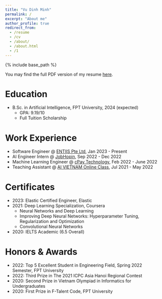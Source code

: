 ```yaml
---
title: "Vu Dinh Minh"
permalink: /
excerpt: "About me"
author_profile: true
redirect_from:
  - /resume
  - /cv
  - /about/
  - /about.html
  - /1
---
```


{% include base_path %}

You may find the full PDF version of my resume <a href="/files/vudinhminh_cv.pdf" target="_blank">here</a>.
 <!-- and my transcript <a href="/files/vudinhminh_transcript.pdf" target="_blank">here</a>. -->

Education
======
* B.Sc. in Artificial Intelligence, FPT University, 2024 (expected)
  * GPA: 9.19/10
  * Full Tuition Scholarship


Work Experience
======
* Software Engineer @ <a href="https://www.entiis.com" target="_blank">ENTIIS Pte Ltd</a>, Jan 2023 - Present
* AI Engineer Intern @ <a href="https://www.jobhopin.com" target="_blank">JobHopin</a>, Sep 2022 - Dec 2022
* Machine Learning Engineer @ <a href="https://www.cpay.technology" target="_blank">cPay Technology</a>, Feb 2022 - June 2022
* Teaching Assistant @ <a href="https://www.facebook.com/aivietnam.edu.vn" target="_blank">AI VIETNAM Online Class</a>, Jul 2021 - May 2022


Certificates
======
* 2023: Elastic Certified Engineer, Elastic
* 2021: Deep Learning Specialization, Coursera
  * Neural Networks and Deep Learning
  * Improving Deep Neural Networks: Hyperparameter Tuning, Regularization and Optimization
  * Convolutional Neural Networks
* 2020: IELTS Academic (6.5 Overall)


Honors & Awards
======
* 2022: Top 5 Excellent Student in Engineering Field, Spring 2022 Semester, FPT University
* 2022: Third Prize in The 2021 ICPC Asia Hanoi Regional Contest
* 2020: Second Prize in Vietnam Olympiad in Informatics for Undergraduates
* 2020: First Prize in F-Talent Code, FPT University


<!-- Publications
======
  <ul>{% for post in site.publications %}
    {% include archive-single-cv.html %}
  {% endfor %}</ul> -->
